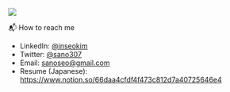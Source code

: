 ![](https://komarev.com/ghpvc/?username=sano307&color=yellow&style=plastic)

📬 How to reach me

- LinkedIn: [@inseokim](https://www.linkedin.com/in/inseokim/)
- Twitter: [@sano307](https://twitter.com/sano3071)
- Email: [sanoseo@gmail.com](sanoseo@gmail.com)
- Resume (Japanese): https://www.notion.so/66daa4cfdf4f473c812d7a40725646e4
